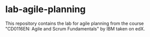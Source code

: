 # lab-agile-planning
This repository contains the lab for agile planning from the course "CD0116EN: Agile and Scrum Fundamentals" by IBM taken on edX.
